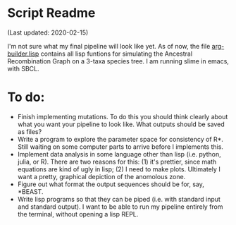 # Script Readme
(Last updated: 2020-02-15)

I'm not sure what my final pipeline will look like yet. As of now, the file [arg-builder.lisp](arg-builder.lisp) contains all lisp funtions for simulating the Ancestral Recombination Graph on a 3-taxa species tree. I am running slime in emacs, with SBCL.

# To do: 
* Finish implementing mutations. To do this you should think clearly about what you want your pipeline to look like. What outputs should be saved as files?
* Write a program to explore the parameter space for consistency of R*. Still waiting on some computer parts to arrive before I implements this.
* Implement data analysis in some language other than lisp (i.e. python, julia, or R). There are two reasons for this: (1) it's prettier, since math equations are kind of ugly in lisp; (2) I need to make plots. Ultimately I want a pretty, graphical depiction of the anomolous zone.
* Figure out what format the output sequences should be for, say, *BEAST.
* Write lisp programs so that they can be piped (i.e. with standard input and standard output). I want to be able to run my pipeline entirely from the terminal, without opening a lisp REPL.

